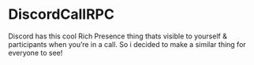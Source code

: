 # DiscordCallRPC
Discord has this cool Rich Presence thing thats visible to yourself &amp; participants when you’re in a call. So i decided to make a similar thing for everyone to see!
